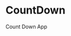# CountDown
 Count Down App
      
              
                                                                            
                                                                                         
                                                                                              
                                                                                     
                                                                    
                                            
                         
                   
    
 
   

